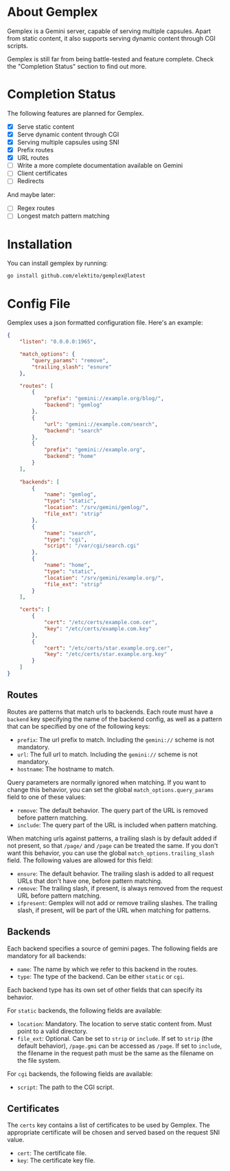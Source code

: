 # About Gemplex

Gemplex is a Gemini server, capable of serving multiple capsules. Apart from
static content, it also supports serving dynamic content through CGI scripts.

Gemplex is still far from being battle-tested and feature complete. Check the
"Completion Status" section to find out more.

# Completion Status

The following features are planned for Gemplex.

 - [x] Serve static content
 - [x] Serve dynamic content through CGI
 - [x] Serving multiple capsules using SNI
 - [x] Prefix routes
 - [x] URL routes
 - [ ] Write a more complete documentation available on Gemini
 - [ ] Client certificates
 - [ ] Redirects
 
And maybe later:

 - [ ] Regex routes
 - [ ] Longest match pattern matching
 
# Installation

You can install gemplex by running:

``` sh
go install github.com/elektito/gemplex@latest
```

# Config File

Gemplex uses a json formatted configuration file. Here's an example:

``` json
{
    "listen": "0.0.0.0:1965",

    "match_options": {
        "query_params": "remove",
        "trailing_slash": "esnure"
    },

    "routes": [
        {
            "prefix": "gemini://example.org/blog/",
            "backend": "gemlog"
        },
        {
            "url": "gemini://example.com/search",
            "backend": "search"
        },
        {
            "prefix": "gemini://example.org",
            "backend": "home"
        }
    ],
    
    "backends": [
        {
            "name": "gemlog",
            "type": "static",
            "location": "/srv/gemini/gemlog/",
            "file_ext": "strip"
        },
        {
            "name": "search",
            "type": "cgi",
            "script": "/var/cgi/search.cgi"
        },
        {
            "name": "home",
            "type": "static",
            "location": "/srv/gemini/example.org/",
            "file_ext": "strip"
        }
    ],

    "certs": [
        {
            "cert": "/etc/certs/example.com.cer",
            "key": "/etc/certs/example.com.key"
        },
        {
            "cert": "/etc/certs/star.example.org.cer",
            "key": "/etc/certs/star.example.org.key"
        }
    ]
}
```

## Routes

Routes are patterns that match urls to backends. Each route must have a
`backend` key specifying the name of the backend config, as well as a pattern
that can be specified by one of the following keys:

 - `prefix`: The url prefix to match. Including the `gemini://` scheme is not
   mandatory.
 - `url`: The full url to match. Including the `gemini://` scheme is not
   mandatory.
 - `hostname`: The hostname to match.
   
Query parameters are normally ignored when matching. If you want to change this
behavior, you can set the global `match_options.query_params` field to one of
these values:

 - `remove`: The default behavior. The query part of the URL is removed before
   pattern matching.
 - `include`: The query part of the URL is included when pattern matching.
 
When matching urls against patterns, a trailing slash is by default added if not
present, so that `/page/` and `/page` can be treated the same. If you don't want
this behavior, you can use the global `match_options.trailing_slash` field. The
following values are allowed for this field:

 - `ensure`: The default behavior. The trailing slash is added to all request
   URLs that don't have one, before pattern matching.
 - `remove`: The trailing slash, if present, is always removed from the request
   URL before pattern matching.
 - `ifpresent`: Gemplex will not add or remove trailing slashes. The trailing
   slash, if present, will be part of the URL when matching for patterns.

## Backends

Each backend specifies a source of gemini pages. The following fields are
mandatory for all backends:

 - `name`: The name by which we refer to this backend in the routes.
 - `type`: The type of the backend. Can be either `static` or `cgi`.
 
Each backend type has its own set of other fields that can specify its behavior.

For `static` backends, the following fields are available:

 - `location`: Mandatory. The location to serve static content from. Must point
   to a valid directory.
 - `file_ext`: Optional. Can be set to `strip` or `include`. If set to `strip`
   (the default behavior), `/page.gmi` can be accessed as `/page`. If set to
   `include`, the filename in the request path must be the same as the filename
   on the file system.

For `cgi` backends, the following fields are available:

 - `script`: The path to the CGI script.

## Certificates

The `certs` key contains a list of certificates to be used by Gemplex. The
appropriate certificate will be chosen and served based on the request SNI
value.

 - `cert`: The certificate file.
 - `key`: The certificate key file.
